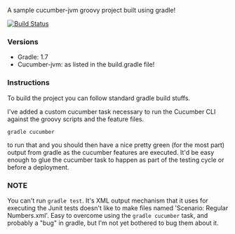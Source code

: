 A sample cucumber-jvm groovy project built using gradle!

[![Build Status](https://travis-ci.org/dkowis/cucumber-jvm-groovy-example.svg?branch=master)](https://travis-ci.org/dkowis/cucumber-jvm-groovy-example)

### Versions
 * Gradle: 1.7 
 * Cucumber-jvm: as listed in the build.gradle file!

### Instructions
To build the project you can follow standard gradle build stuffs.

I've added a custom cucumber task necessary to run the Cucumber CLI against the groovy scripts and the feature files.

```gradle cucumber```

to run that and you should then have a nice pretty green (for the most part) output from gradle as the cucumber features
are executed. It'd be easy enough to glue the cucumber task to happen as part of the testing cycle or before a deployment.

### NOTE

You can't run `gradle test`. It's XML output mechanism that it uses for executing the Junit tests doesn't like to make files
named 'Scenario: Regular Numbers.xml'. Easy to overcome using the `gradle cucumber` task, and probably a "bug" in gradle,
but I'm not yet bothered to bug them about it.
